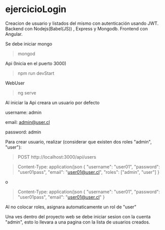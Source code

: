 # ejercicioLogin
Creacion de usuario y listados del mismo con autenticación usando JWT. Backend con Nodejs(Babel(JS)) , Express y Mongodb. Frontend con Angular.

Se debe iniciar mongo
> mongod

Api (Inicia en el puerto 3000)
> npm run devStart

WebUser
> ng serve

Al iniciar la Api creara un usuario por defecto

username: admin

email: admin@user.cl

password: admin

Para crear usuario, realizar (considerar que existen dos roles "admin", "user"):
>POST http://localhost:3000/api/users

>Content-Type: application/json
{
    "username": "user01",
    "password": "user01pass",
    "email": "user01@user.cl",
    "roles": ["admin", "user"]
}

o

>Content-Type: application/json
{
    "username": "user01",
    "password": "user01pass",
    "email": "user01@user.cl"
}

Al no colocar roles, asignara automaticamente un rol de "user"

Una ves dentro del proyecto web se debe iniciar sesion con la cuenta "admin", esto lo llevara a una pagina con la lista de usuarios creados.
